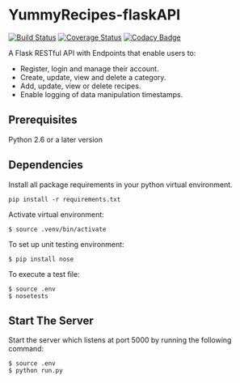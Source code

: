 # YummyRecipes-flaskAPI
[![Build Status](https://travis-ci.org/JoyyToo/YummyRecipes-flaskAPI.svg?branch=master)](https://travis-ci.org/JoyyToo/YummyRecipes-flaskAPI) [![Coverage Status](https://coveralls.io/repos/github/JoyyToo/YummyRecipes-flaskAPI/badge.svg)](https://coveralls.io/github/JoyyToo/YummyRecipes-flaskAPI) [![Codacy Badge](https://api.codacy.com/project/badge/Grade/0d508bcb432b4ca983a56ee409e42549)](https://www.codacy.com/app/JoyyToo/YummyRecipes-flaskAPI?utm_source=github.com&amp;utm_medium=referral&amp;utm_content=JoyyToo/YummyRecipes-flaskAPI&amp;utm_campaign=Badge_Grade)

A Flask RESTful API with Endpoints that enable users to:

- Register, login and manage their account.
- Create, update, view and delete a category.
- Add, update, view or delete recipes.
- Enable logging of data manipulation timestamps.

## Prerequisites

Python 2.6 or a later version

## Dependencies
Install all package requirements in your python virtual environment.
```
pip install -r requirements.txt
```

Activate virtual environment:

```
$ source .venv/bin/activate
```

To set up unit testing environment:

```
$ pip install nose
```

To execute a test file:

```
$ source .env
$ nosetests
```

## Start The Server
Start the server which listens at port 5000 by running the following command:
```
$ source .env
$ python run.py
```
